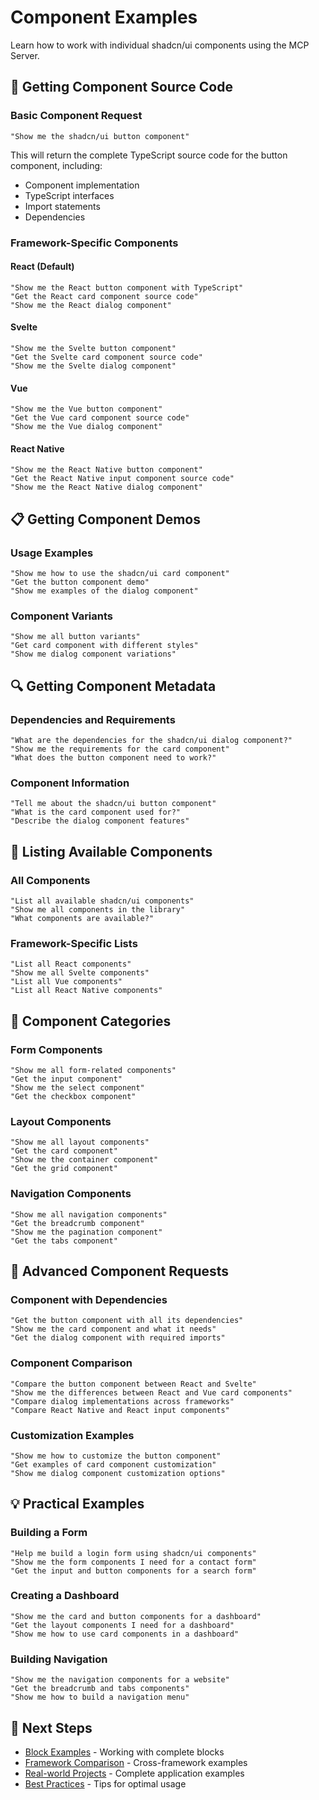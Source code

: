 # Component Examples

Learn how to work with individual shadcn/ui components using the MCP Server.

## 🎯 Getting Component Source Code

### Basic Component Request

```
"Show me the shadcn/ui button component"
```

This will return the complete TypeScript source code for the button component, including:
- Component implementation
- TypeScript interfaces
- Import statements
- Dependencies

### Framework-Specific Components

#### React (Default)

```
"Show me the React button component with TypeScript"
"Get the React card component source code"
"Show me the React dialog component"
```

#### Svelte

```
"Show me the Svelte button component"
"Get the Svelte card component source code"
"Show me the Svelte dialog component"
```

#### Vue

```
"Show me the Vue button component"
"Get the Vue card component source code"
"Show me the Vue dialog component"
```

#### React Native

```
"Show me the React Native button component"
"Get the React Native input component source code"
"Show me the React Native dialog component"
```

## 📋 Getting Component Demos

### Usage Examples

```
"Show me how to use the shadcn/ui card component"
"Get the button component demo"
"Show me examples of the dialog component"
```

### Component Variants

```
"Show me all button variants"
"Get card component with different styles"
"Show me dialog component variations"
```

## 🔍 Getting Component Metadata

### Dependencies and Requirements

```
"What are the dependencies for the shadcn/ui dialog component?"
"Show me the requirements for the card component"
"What does the button component need to work?"
```

### Component Information

```
"Tell me about the shadcn/ui button component"
"What is the card component used for?"
"Describe the dialog component features"
```

## 📝 Listing Available Components

### All Components

```
"List all available shadcn/ui components"
"Show me all components in the library"
"What components are available?"
```

### Framework-Specific Lists

```
"List all React components"
"Show me all Svelte components"
"List all Vue components"
"List all React Native components"
```

## 🎨 Component Categories

### Form Components

```
"Show me all form-related components"
"Get the input component"
"Show me the select component"
"Get the checkbox component"
```

### Layout Components

```
"Show me all layout components"
"Get the card component"
"Show me the container component"
"Get the grid component"
```

### Navigation Components

```
"Show me all navigation components"
"Get the breadcrumb component"
"Show me the pagination component"
"Get the tabs component"
```

## 🔧 Advanced Component Requests

### Component with Dependencies

```
"Get the button component with all its dependencies"
"Show me the card component and what it needs"
"Get the dialog component with required imports"
```

### Component Comparison

```
"Compare the button component between React and Svelte"
"Show me the differences between React and Vue card components"
"Compare dialog implementations across frameworks"
"Compare React Native and React input components"
```

### Customization Examples

```
"Show me how to customize the button component"
"Get examples of card component customization"
"Show me dialog component customization options"
```

## 💡 Practical Examples

### Building a Form

```
"Help me build a login form using shadcn/ui components"
"Show me the form components I need for a contact form"
"Get the input and button components for a search form"
```

### Creating a Dashboard

```
"Show me the card and button components for a dashboard"
"Get the layout components I need for a dashboard"
"Show me how to use card components in a dashboard"
```

### Building Navigation

```
"Show me the navigation components for a website"
"Get the breadcrumb and tabs components"
"Show me how to build a navigation menu"
```

## 🔗 Next Steps

- [Block Examples](blocks.md) - Working with complete blocks
- [Framework Comparison](framework-comparison.md) - Cross-framework examples
- [Real-world Projects](real-world-projects.md) - Complete application examples
- [Best Practices](best-practices.md) - Tips for optimal usage 

